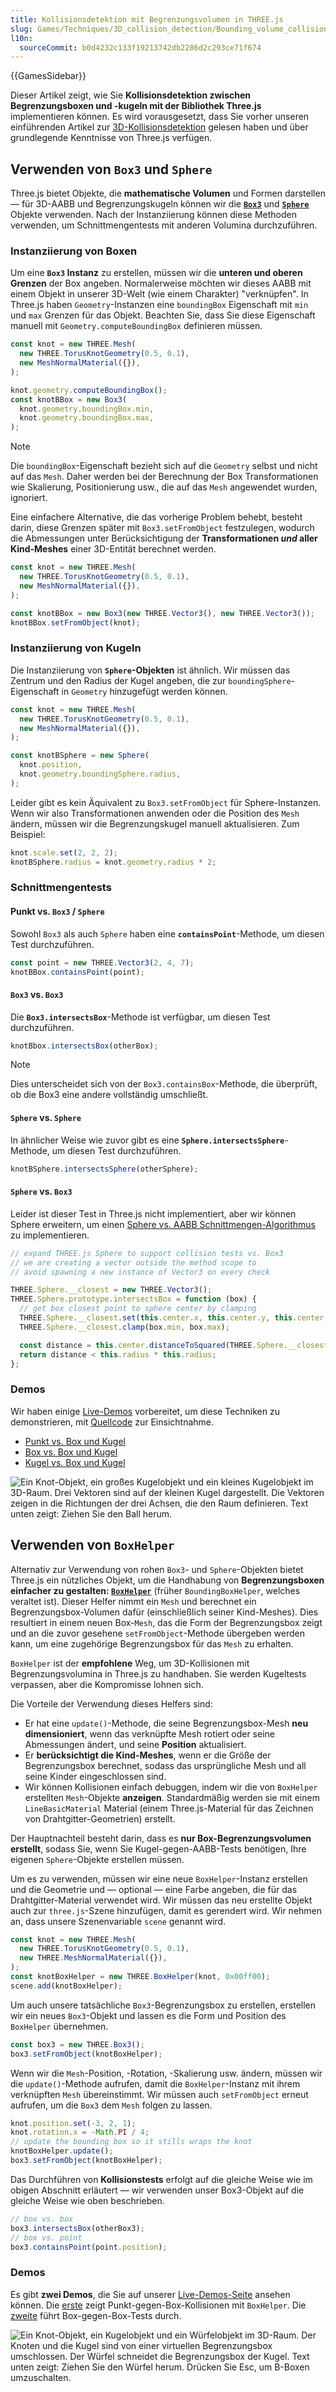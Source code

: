 ```yaml
---
title: Kollisionsdetektion mit Begrenzungsvolumen in THREE.js
slug: Games/Techniques/3D_collision_detection/Bounding_volume_collision_detection_with_THREE.js
l10n:
  sourceCommit: b0d4232c133f19213742db2286d2c293ce71f674
---
```


{{GamesSidebar}}

Dieser Artikel zeigt, wie Sie **Kollisionsdetektion zwischen Begrenzungsboxen und -kugeln mit der Bibliothek Three.js** implementieren können. Es wird vorausgesetzt, dass Sie vorher unseren einführenden Artikel zur [3D-Kollisionsdetektion](/de/docs/Games/Techniques/3D_collision_detection) gelesen haben und über grundlegende Kenntnisse von Three.js verfügen.

## Verwenden von `Box3` und `Sphere`

Three.js bietet Objekte, die **mathematische Volumen** und Formen darstellen — für 3D-AABB und Begrenzungskugeln können wir die **[`Box3`](https://threejs.org/docs/#api/math/Box3)** und **[`Sphere`](https://threejs.org/docs/#api/math/Sphere)** Objekte verwenden. Nach der Instanziierung können diese Methoden verwenden, um Schnittmengentests mit anderen Volumina durchzuführen.

### Instanziierung von Boxen

Um eine **`Box3` Instanz** zu erstellen, müssen wir die **unteren und oberen Grenzen** der Box angeben. Normalerweise möchten wir dieses AABB mit einem Objekt in unserer 3D-Welt (wie einem Charakter) "verknüpfen". In Three.js haben `Geometry`-Instanzen eine `boundingBox` Eigenschaft mit `min` und `max` Grenzen für das Objekt. Beachten Sie, dass Sie diese Eigenschaft manuell mit `Geometry.computeBoundingBox` definieren müssen.

```js
const knot = new THREE.Mesh(
  new THREE.TorusKnotGeometry(0.5, 0.1),
  new MeshNormalMaterial({}),
);

knot.geometry.computeBoundingBox();
const knotBBox = new Box3(
  knot.geometry.boundingBox.min,
  knot.geometry.boundingBox.max,
);
```

> [!NOTE]
> Die `boundingBox`-Eigenschaft bezieht sich auf die `Geometry` selbst und nicht auf das `Mesh`. Daher werden bei der Berechnung der Box Transformationen wie Skalierung, Positionierung usw., die auf das `Mesh` angewendet wurden, ignoriert.

Eine einfachere Alternative, die das vorherige Problem behebt, besteht darin, diese Grenzen später mit `Box3.setFromObject` festzulegen, wodurch die Abmessungen unter Berücksichtigung der **Transformationen _und_ aller Kind-Meshes** einer 3D-Entität berechnet werden.

```js
const knot = new THREE.Mesh(
  new THREE.TorusKnotGeometry(0.5, 0.1),
  new MeshNormalMaterial({}),
);

const knotBBox = new Box3(new THREE.Vector3(), new THREE.Vector3());
knotBBox.setFromObject(knot);
```

### Instanziierung von Kugeln

Die Instanziierung von **`Sphere`-Objekten** ist ähnlich. Wir müssen das Zentrum und den Radius der Kugel angeben, die zur `boundingSphere`-Eigenschaft in `Geometry` hinzugefügt werden können.

```js
const knot = new THREE.Mesh(
  new THREE.TorusKnotGeometry(0.5, 0.1),
  new MeshNormalMaterial({}),
);

const knotBSphere = new Sphere(
  knot.position,
  knot.geometry.boundingSphere.radius,
);
```

Leider gibt es kein Äquivalent zu `Box3.setFromObject` für Sphere-Instanzen. Wenn wir also Transformationen anwenden oder die Position des `Mesh` ändern, müssen wir die Begrenzungskugel manuell aktualisieren. Zum Beispiel:

```js
knot.scale.set(2, 2, 2);
knotBSphere.radius = knot.geometry.radius * 2;
```

### Schnittmengentests

#### Punkt vs. `Box3` / `Sphere`

Sowohl `Box3` als auch `Sphere` haben eine **`containsPoint`**-Methode, um diesen Test durchzuführen.

```js
const point = new THREE.Vector3(2, 4, 7);
knotBBox.containsPoint(point);
```

#### `Box3` vs. `Box3`

Die **`Box3.intersectsBox`**-Methode ist verfügbar, um diesen Test durchzuführen.

```js
knotBbox.intersectsBox(otherBox);
```

> [!NOTE]
> Dies unterscheidet sich von der `Box3.containsBox`-Methode, die überprüft, ob die Box3 eine andere vollständig umschließt.

#### `Sphere` vs. `Sphere`

In ähnlicher Weise wie zuvor gibt es eine **`Sphere.intersectsSphere`**-Methode, um diesen Test durchzuführen.

```js
knotBSphere.intersectsSphere(otherSphere);
```

#### `Sphere` vs. `Box3`

Leider ist dieser Test in Three.js nicht implementiert, aber wir können Sphere erweitern, um einen [Sphere vs. AABB Schnittmengen-Algorithmus](/de/docs/Games/Techniques/3D_collision_detection) zu implementieren.

```js
// expand THREE.js Sphere to support collision tests vs. Box3
// we are creating a vector outside the method scope to
// avoid spawning a new instance of Vector3 on every check

THREE.Sphere.__closest = new THREE.Vector3();
THREE.Sphere.prototype.intersectsBox = function (box) {
  // get box closest point to sphere center by clamping
  THREE.Sphere.__closest.set(this.center.x, this.center.y, this.center.z);
  THREE.Sphere.__closest.clamp(box.min, box.max);

  const distance = this.center.distanceToSquared(THREE.Sphere.__closest);
  return distance < this.radius * this.radius;
};
```

### Demos

Wir haben einige [Live-Demos](https://mozdevs.github.io/gamedev-js-3d-aabb/) vorbereitet, um diese Techniken zu demonstrieren, mit [Quellcode](https://github.com/mozdevs/gamedev-js-3d-aabb) zur Einsichtnahme.

- [Punkt vs. Box und Kugel](https://mozdevs.github.io/gamedev-js-3d-aabb/raw_point.html)
- [Box vs. Box und Kugel](https://mozdevs.github.io/gamedev-js-3d-aabb/raw_box.html)
- [Kugel vs. Box und Kugel](https://mozdevs.github.io/gamedev-js-3d-aabb/raw_sphere.html)

![Ein Knot-Objekt, ein großes Kugelobjekt und ein kleines Kugelobjekt im 3D-Raum. Drei Vektoren sind auf der kleinen Kugel dargestellt. Die Vektoren zeigen in die Richtungen der drei Achsen, die den Raum definieren. Text unten zeigt: Ziehen Sie den Ball herum.](screen_shot_2015-10-20_at_15.19.16.png)

## Verwenden von `BoxHelper`

Alternativ zur Verwendung von rohen `Box3`- und `Sphere`-Objekten bietet Three.js ein nützliches Objekt, um die Handhabung von **Begrenzungsboxen einfacher zu gestalten: [`BoxHelper`](https://threejs.org/docs/#api/helpers/BoxHelper)** (früher `BoundingBoxHelper`, welches veraltet ist). Dieser Helfer nimmt ein `Mesh` und berechnet ein Begrenzungsbox-Volumen dafür (einschließlich seiner Kind-Meshes). Dies resultiert in einem neuen Box-`Mesh`, das die Form der Begrenzungsbox zeigt und an die zuvor gesehene `setFromObject`-Methode übergeben werden kann, um eine zugehörige Begrenzungsbox für das `Mesh` zu erhalten.

`BoxHelper` ist der **empfohlene** Weg, um 3D-Kollisionen mit Begrenzungsvolumina in Three.js zu handhaben. Sie werden Kugeltests verpassen, aber die Kompromisse lohnen sich.

Die Vorteile der Verwendung dieses Helfers sind:

- Er hat eine `update()`-Methode, die seine Begrenzungsbox-Mesh **neu dimensioniert**, wenn das verknüpfte Mesh rotiert oder seine Abmessungen ändert, und seine **Position** aktualisiert.
- Er **berücksichtigt die Kind-Meshes**, wenn er die Größe der Begrenzungsbox berechnet, sodass das ursprüngliche Mesh und all seine Kinder eingeschlossen sind.
- Wir können Kollisionen einfach debuggen, indem wir die von `BoxHelper` erstellten `Mesh`-Objekte **anzeigen**. Standardmäßig werden sie mit einem `LineBasicMaterial` Material (einem Three.js-Material für das Zeichnen von Drahtgitter-Geometrien) erstellt.

Der Hauptnachteil besteht darin, dass es **nur Box-Begrenzungsvolumen erstellt**, sodass Sie, wenn Sie Kugel-gegen-AABB-Tests benötigen, Ihre eigenen `Sphere`-Objekte erstellen müssen.

Um es zu verwenden, müssen wir eine neue `BoxHelper`-Instanz erstellen und die Geometrie und — optional — eine Farbe angeben, die für das Drahtgitter-Material verwendet wird. Wir müssen das neu erstellte Objekt auch zur `three.js`-Szene hinzufügen, damit es gerendert wird. Wir nehmen an, dass unsere Szenenvariable `scene` genannt wird.

```js
const knot = new THREE.Mesh(
  new THREE.TorusKnotGeometry(0.5, 0.1),
  new THREE.MeshNormalMaterial({}),
);
const knotBoxHelper = new THREE.BoxHelper(knot, 0x00ff00);
scene.add(knotBoxHelper);
```

Um auch unsere tatsächliche `Box3`-Begrenzungsbox zu erstellen, erstellen wir ein neues `Box3`-Objekt und lassen es die Form und Position des `BoxHelper` übernehmen.

```js
const box3 = new THREE.Box3();
box3.setFromObject(knotBoxHelper);
```

Wenn wir die `Mesh`-Position, -Rotation, -Skalierung usw. ändern, müssen wir die `update()`-Methode aufrufen, damit die `BoxHelper`-Instanz mit ihrem verknüpften `Mesh` übereinstimmt. Wir müssen auch `setFromObject` erneut aufrufen, um die `Box3` dem `Mesh` folgen zu lassen.

```js
knot.position.set(-3, 2, 1);
knot.rotation.x = -Math.PI / 4;
// update the bounding box so it stills wraps the knot
knotBoxHelper.update();
box3.setFromObject(knotBoxHelper);
```

Das Durchführen von **Kollisionstests** erfolgt auf die gleiche Weise wie im obigen Abschnitt erläutert — wir verwenden unser Box3-Objekt auf die gleiche Weise wie oben beschrieben.

```js
// box vs. box
box3.intersectsBox(otherBox3);
// box vs. point
box3.containsPoint(point.position);
```

### Demos

Es gibt **zwei Demos**, die Sie auf unserer [Live-Demos-Seite](https://mozdevs.github.io/gamedev-js-3d-aabb/) ansehen können. Die [erste](https://mozdevs.github.io/gamedev-js-3d-aabb/api_point.html) zeigt Punkt-gegen-Box-Kollisionen mit `BoxHelper`. Die [zweite](https://mozdevs.github.io/gamedev-js-3d-aabb/api_box.html) führt Box-gegen-Box-Tests durch.

![Ein Knot-Objekt, ein Kugelobjekt und ein Würfelobjekt im 3D-Raum. Der Knoten und die Kugel sind von einer virtuellen Begrenzungsbox umschlossen. Der Würfel schneidet die Begrenzungsbox der Kugel. Text unten zeigt: Ziehen Sie den Würfel herum. Drücken Sie Esc, um B-Boxen umzuschalten.](screen_shot_2015-10-19_at_12.10.06.png)
